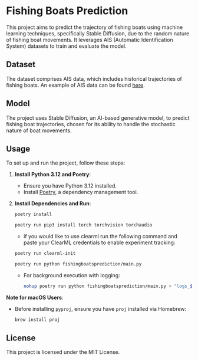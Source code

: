 # Fishing Boats Prediction

This project aims to predict the trajectory of fishing boats using machine learning techniques, specifically Stable Diffusion, due to the random nature of fishing boat movements. It leverages AIS (Automatic Identification System) datasets to train and evaluate the model.

## Dataset

The dataset comprises AIS data, which includes historical trajectories of fishing boats. An example of AIS data can be found [here](https://api.vtexplorer.com/docs/response-ais.html).

## Model

The project uses Stable Diffusion, an AI-based generative model, to predict fishing boat trajectories, chosen for its ability to handle the stochastic nature of boat movements.

## Usage

To set up and run the project, follow these steps:

1. **Install Python 3.12 and Poetry**:

   - Ensure you have Python 3.12 installed.
   - Install [Poetry](https://python-poetry.org/), a dependency management tool.

2. **Install Dependencies and Run**:
   ```bash
   poetry install
   ```
   ```bash
   poetry run pip3 install torch torchvision torchaudio
   ```
   - if you would like to use clearml run the following command and paste your ClearML credentials to enable experiment tracking:
   ```bash
   poetry run clearml-init
   ```
   ```bash
   poetry run python fishingboatsprediction/main.py
   ```
   - For background execution with logging:
     ```bash
     nohup poetry run python fishingboatsprediction/main.py > "logs_$(date +'%Y-%m-%d_%H-%M-%S').txt" 2>&1 &
     ```

**Note for macOS Users**:

- Before installing `pyproj`, ensure you have `proj` installed via Homebrew:
  ```bash
  brew install proj
  ```

## License

This project is licensed under the MIT License.
